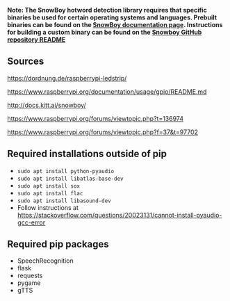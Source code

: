 **Note: The SnowBoy hotword detection library requires that specific binaries be used for certain operating systems and languages. Prebuilt binaries can be found on the [SnowBoy documentation page](http://docs.kitt.ai/snowboy/). Instructions for building a custom binary can be found on the [Snowboy GitHub repository README](https://github.com/Kitt-AI/snowboy)**

Sources
-----------------

https://dordnung.de/raspberrypi-ledstrip/

https://www.raspberrypi.org/documentation/usage/gpio/README.md

http://docs.kitt.ai/snowboy/

https://www.raspberrypi.org/forums/viewtopic.php?t=136974

https://www.raspberrypi.org/forums/viewtopic.php?f=37&t=97702

Required installations outside of pip
-------------------------------------

* `sudo apt install python-pyaudio`
* `sudo apt install libatlas-base-dev`
* `sudo apt install sox`
* `sudo apt install flac`
* `sudo apt install libasound-dev`
* Follow instructions at https://stackoverflow.com/questions/20023131/cannot-install-pyaudio-gcc-error


Required pip packages
------------------------
* SpeechRecognition
* flask
* requests
* pygame
* gTTS
